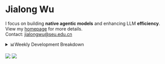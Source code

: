 #  Jialong Wu

I focus on building **native agentic models** and enhancing LLM **efficiency**.<br>
View my [homepage](https://callanwu.github.io/) for more details. <br>
Contact: jialongwu@seu.edu.cn

<details><summary>📊Weekly Development Breakdown</summary>

<!--START_SECTION:waka-->

```txt
From: 19 May 2025 - To: 26 May 2025

Total Time: 35 hrs 35 mins

Python       26 hrs 53 mins  ███████████████████░░░░░░   75.59 %
JSON         7 hrs 17 mins   █████░░░░░░░░░░░░░░░░░░░░   20.48 %
Bash         57 mins         ▓░░░░░░░░░░░░░░░░░░░░░░░░   02.67 %
Markdown     14 mins         ▒░░░░░░░░░░░░░░░░░░░░░░░░   00.69 %
Git Config   6 mins          ░░░░░░░░░░░░░░░░░░░░░░░░░   00.32 %
```

<!--END_SECTION:waka-->

[![wakatime](https://wakatime.com/badge/user/c6720b29-9431-4a60-bc9d-e1fb2b6bd65f.svg)](https://wakatime.com/@c6720b29-9431-4a60-bc9d-e1fb2b6bd65f)
</details>

[![](https://img.shields.io/badge/Google%20Scholar-4385FE.svg?&color=d6d6d6&style=flat-square&logo=google-scholar)](https://scholar.google.com/citations?user=6eg2m4YAAAAJ)
![](https://komarev.com/ghpvc/?username=callanwu)

